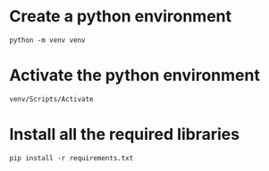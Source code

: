 # Create a python environment

`python -m venv venv`

# Activate the python environment

`venv/Scripts/Activate`

# Install all the required libraries

`pip install -r requirements.txt`
